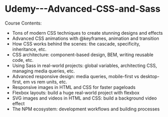 # Udemy---Advanced-CSS-and-Sass
Course Contents: 
*	Tons of modern CSS techniques to create stunning designs and effects
*	Advanced CSS animations with @keyframes, animation and transition
*	How CSS works behind the scenes: the cascade, specificity, inheritance, etc.
*	CSS architecture: component-based design, BEM, writing reusable code, etc.
*	Using Sass in real-world projects: global variables, architecting CSS, managing media queries, etc.
*	Advanced responsive design: media queries, mobile-first vs desktop-first, em vs rem units, etc.
*	Responsive images in HTML and CSS for faster pageloads
*	Flexbox layouts: build a huge real-world project with flexbox
*	SVG images and videos in HTML and CSS: build a background video effect
*   The NPM ecosystem: development workflows and building processes
